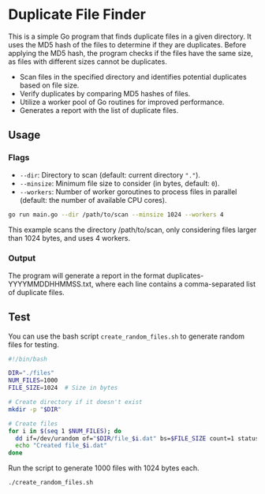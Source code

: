 # Duplicate File Finder

This is a simple Go program that finds duplicate files in a given directory. It uses the MD5 hash of the files to determine if they are duplicates. Before applying the MD5 hash, the program checks if the files have the same size, as files with different sizes cannot be duplicates.

- Scan files in the specified directory and identifies potential duplicates based on file size.
- Verify duplicates by comparing MD5 hashes of files.
- Utilize a worker pool of Go routines for improved performance.
- Generates a report with the list of duplicate files.

## Usage

### Flags

- `--dir`: Directory to scan (default: current directory `"."`).
- `--minsize`: Minimum file size to consider (in bytes, default: `0`).
- `--workers`: Number of worker goroutines to process files in parallel (default: the number of available CPU cores).

```bash
go run main.go --dir /path/to/scan --minsize 1024 --workers 4
```

This example scans the directory /path/to/scan, only considering files larger than 1024 bytes, and uses 4 workers.

### Output

The program will generate a report in the format duplicates-YYYYMMDDHHMMSS.txt, where each line contains a comma-separated list of duplicate files.

## Test

You can use the bash script `create_random_files.sh` to generate random files for testing.

```bash
#!/bin/bash

DIR="./files"
NUM_FILES=1000
FILE_SIZE=1024  # Size in bytes

# Create directory if it doesn't exist
mkdir -p "$DIR"

# Create files
for i in $(seq 1 $NUM_FILES); do
  dd if=/dev/urandom of="$DIR/file_$i.dat" bs=$FILE_SIZE count=1 status=none
  echo "Created file_$i.dat"
done
```


Run the script to generate 1000 files with 1024 bytes each.

```bash
./create_random_files.sh
```
